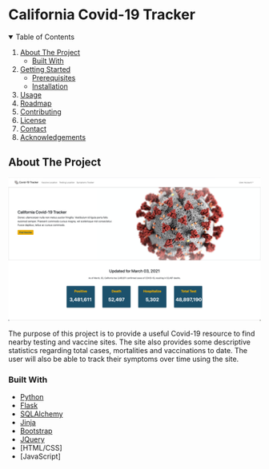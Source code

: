 # California Covid-19 Tracker


<!-- TABLE OF CONTENTS -->
<details open="open">
  <summary>Table of Contents</summary>
  <ol>
    <li>
      <a href="#about-the-project">About The Project</a>
      <ul>
        <li><a href="#built-with">Built With</a></li>
      </ul>
    </li>
    <li>
      <a href="#getting-started">Getting Started</a>
      <ul>
        <li><a href="#prerequisites">Prerequisites</a></li>
        <li><a href="#installation">Installation</a></li>
      </ul>
    </li>
    <li><a href="#usage">Usage</a></li>
    <li><a href="#roadmap">Roadmap</a></li>
    <li><a href="#contributing">Contributing</a></li>
    <li><a href="#license">License</a></li>
    <li><a href="#contact">Contact</a></li>
    <li><a href="#acknowledgements">Acknowledgements</a></li>
  </ol>
</details>




<!-- ABOUT THE PROJECT -->
## About The Project

![california-covid-19-app](images/california-covid-19-app.png)
<p>The purpose of this project is to provide a useful Covid-19 resource to find nearby testing and vaccine sites. The site also provides some descriptive statistics regarding total cases, mortalities and vaccinations to date. The user will also be able to track their symptoms over time using the site.</p>



### Built With
* [Python](https://docs.python.org/3/)
* [Flask](https://flask.palletsprojects.com/en/1.1.x/)
* [SQLAlchemy](https://docs.sqlalchemy.org/en/13/)
* [Jinja](https://jinja.palletsprojects.com/en/2.11.x/)
* [Bootstrap](https://getbootstrap.com)
* [JQuery](https://jquery.com)
* [HTML/CSS]
* [JavaScript]


